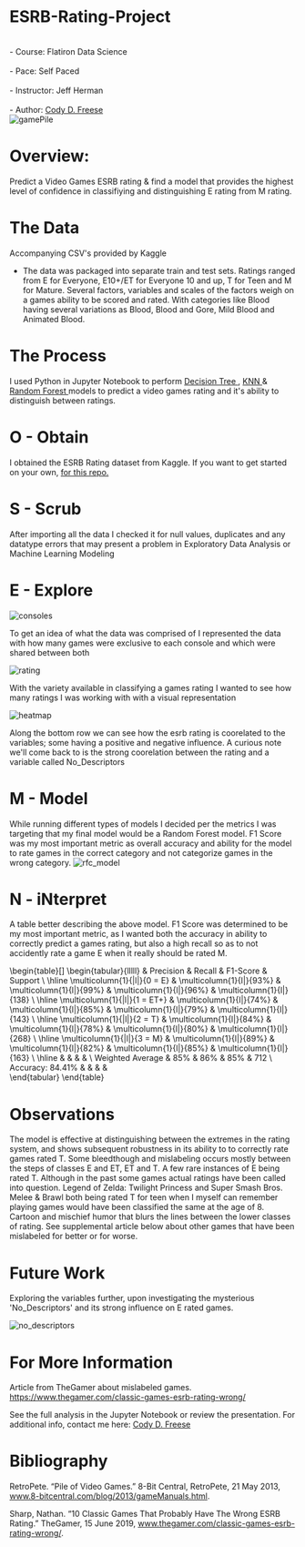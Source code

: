 # ESRB-Rating-Project
<br>- Course: Flatiron Data Science </br>
<br>- Pace: Self Paced </br>
<br>- Instructor: Jeff Herman </br>
<br>- Author: [Cody D. Freese](mailto:c_freese@ymail.com) </br>
![gamePile](https://user-images.githubusercontent.com/63601020/112144877-0b003500-8bb0-11eb-9923-1d8fbdf33564.jpg) </br>

# Overview:
Predict a Video Games ESRB rating & find a model that provides the highest level of confidence in classifiying and distinguishing E rating from M rating.

# The Data
Accompanying CSV's provided by Kaggle
- The data was packaged into separate train and test sets. Ratings ranged from E for Everyone, E10+/ET for Everyone 10 and up, T for Teen and M for Mature. Several factors, variables and scales of the factors weigh on a games ability to be scored and rated. With categories like Blood having several variations as Blood, Blood and Gore, Mild Blood and Animated Blood.

# The Process
I used Python in Jupyter Notebook to perform <a href=https://machinelearningmastery.com/classification-and-regression-trees-for-machine-learning/> Decision Tree </a> , <a href=https://machinelearningmastery.com/k-nearest-neighbors-for-machine-learning/> KNN </a> & <a href=https://machinelearningmastery.com/bagging-and-random-forest-ensemble-algorithms-for-machine-learning/> Random Forest </a> models to predict a video games rating and it's ability to distinguish between ratings.

# O - Obtain
I obtained the ESRB Rating dataset from Kaggle. If you want to get started on your own, <a href="https://www.kaggle.com/imohtn/video-games-rating-by-esrb"> for this repo.</a><br>

# S - Scrub
After importing all the data I checked it for null values, duplicates and any datatype errors that may present a problem in Exploratory Data Analysis or Machine Learning Modeling

# E - Explore

![consoles](https://user-images.githubusercontent.com/63601020/112495230-18592300-8d5a-11eb-9eec-e3cd3ad9b270.png)

To get an idea of what the data was comprised of I represented the data with how many games were exclusive to each console and which were shared between both

![rating](https://user-images.githubusercontent.com/63601020/112495245-1b541380-8d5a-11eb-8935-799dfff310f4.png)

With the variety available in classifying a games rating I wanted to see how many ratings I was working with with a visual representation

![heatmap](https://user-images.githubusercontent.com/63601020/112990747-64c6a900-9134-11eb-8eff-02c1eca825a5.png)

Along the bottom row we can see how the esrb rating is coorelated to the variables; some having a positive and negative influence. A curious note we'll come back to is the strong coorelation between the rating and a variable called No_Descriptors

# M - Model
While running different types of models I decided per the metrics I was targeting that my final model would be a Random Forest model. F1 Score was my most important metric as overall accuracy and ability for the model to rate games in the correct category and not categorize games in the wrong category.
![rfc_model](https://user-images.githubusercontent.com/63601020/112495351-34f55b00-8d5a-11eb-97b8-56dac7dc55a6.png)


# N - iNterpret

A table better describing the above model. F1 Score was determined to be my most important metric, as I wanted both the accuracy in ability to correctly predict a games rating, but also a high recall so as to not accidently rate a game E when it really should be rated M.

\begin{table}[]
\begin{tabular}{lllll}
                              & Precision                 & Recall                    & F1-Score                  & Support                  \\ \hline
\multicolumn{1}{|l|}{0 = E}   & \multicolumn{1}{l|}{93\%} & \multicolumn{1}{l|}{99\%} & \multicolumn{1}{l|}{96\%} & \multicolumn{1}{l|}{138} \\ \hline
\multicolumn{1}{|l|}{1 = ET+} & \multicolumn{1}{l|}{74\%} & \multicolumn{1}{l|}{85\%} & \multicolumn{1}{l|}{79\%} & \multicolumn{1}{l|}{143} \\ \hline
\multicolumn{1}{|l|}{2 = T}   & \multicolumn{1}{l|}{84\%} & \multicolumn{1}{l|}{78\%} & \multicolumn{1}{l|}{80\%} & \multicolumn{1}{l|}{268} \\ \hline
\multicolumn{1}{|l|}{3 = M}   & \multicolumn{1}{l|}{89\%} & \multicolumn{1}{l|}{82\%} & \multicolumn{1}{l|}{85\%} & \multicolumn{1}{l|}{163} \\ \hline
                              &                           &                           &                           &                          \\
Weighted Average              & 85\%                      & 86\%                      & 85\%                      & 712                      \\
Accuracy: 84.41\%             &                           &                           &                           &                         
\end{tabular}
\end{table}



# Observations
The model is effective at distinguishing between the extremes in the rating system, and shows subsequent robustness in its ability to to correctly rate games rated T. Some bleedthough and mislabeling occurs mostly between the steps of classes E and ET, ET and T. A few rare instances of E being rated T. Although in the past some games actual ratings have been called into question. Legend of Zelda: Twilight Princess and Super Smash Bros. Melee & Brawl both being rated T for teen when I myself can remember playing games would have been classified the same at the age of 8. Cartoon and mischief humor that blurs the lines between the lower classes of rating. See supplemental article below about other games that have been mislabeled for better or for worse.

# Future Work
Exploring the variables further, upon investigating the mysterious 'No_Descriptors' and its strong influence on E rated games.

![no_descriptors](https://user-images.githubusercontent.com/63601020/112495425-450d3a80-8d5a-11eb-948f-e582dc78ede1.png)


# For More Information
Article from TheGamer about mislabeled games. 
https://www.thegamer.com/classic-games-esrb-rating-wrong/

See the full analysis in the Jupyter Notebook or review the presentation.
For additional info, contact me here:
[Cody D. Freese](mailto:c_freese@ymail.com)

# Bibliography
RetroPete. “Pile of Video Games.” 8-Bit Central, RetroPete, 21 May 2013, www.8-bitcentral.com/blog/2013/gameManuals.html. 

Sharp, Nathan. “10 Classic Games That Probably Have The Wrong ESRB Rating.” TheGamer, 15 June 2019, www.thegamer.com/classic-games-esrb-rating-wrong/. 
